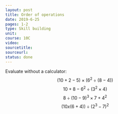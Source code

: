 ```yaml
---
layout: post
title: Order of operations
date: 2019-6-25
pages: 1-2
type: Skill building
unit:
course: 10C
video:
sourcetitle:
sourceurl:
status: done
---
```

Evaluate without a calculator:
$$ (10+2-5) \times (6^2 \div (8-4)) $$
$$ 10+8-6^2 \div (3^2 \times 4) $$
$$ 8 \div (10-9)^3 \times 7 + 4^2 $$
$$ (10x(6+4)) \div (2^3-7)^2 $$
